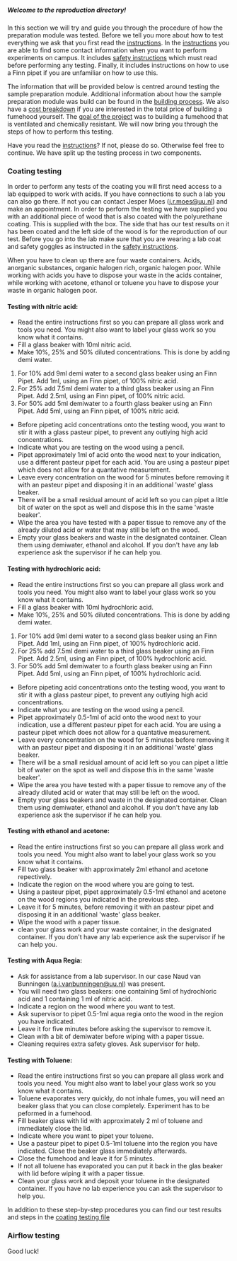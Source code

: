 ##### Welcome to the reproduction directory!

In this section we will try and guide you through the procedure of how the preparation module was tested. Before we tell you more about how to test everything we ask that you first read the [instructions](https://git.science.uu.nl/ued2020/experiment-design-2020/-/blob/master/projects/SamplePreparationModule_by_Roos_and_Jesse/peer_instructions/instructions.md). In the [instructions](https://git.science.uu.nl/ued2020/experiment-design-2020/-/blob/master/projects/SamplePreparationModule_by_Roos_and_Jesse/peer_instructions/instructions.md) you are able to find some contact information when you want to perform experiments on campus. It includes [safety instructions](https://git.science.uu.nl/ued2020/experiment-design-2020/-/blob/master/projects/SamplePreparationModule_by_Roos_and_Jesse/peer_instructions/instructions.md) which must read before performing any testing. Finally, it includes instructions on how to use a Finn pipet if you are unfamiliar on how to use this.

The information that will be provided below is centred around testing the sample preparation module. Additional information about how the sample preparation module was build can be found in the [building process](https://git.science.uu.nl/ued2020/experiment-design-2020/-/blob/master/projects/SamplePreparationModule_by_Roos_and_Jesse/project_details/building_progress.md). We also have a [cost breakdown](https://git.science.uu.nl/ued2020/experiment-design-2020/-/blob/master/projects/SamplePreparationModule_by_Roos_and_Jesse/project_details/cost_breakdown.md) if you are interested in the total price of building a fumehood yourself. The [goal of the project](https://git.science.uu.nl/ued2020/experiment-design-2020/-/blob/master/projects/SamplePreparationModule_by_Roos_and_Jesse/project_details/project_goals.md) was to building a fumehood that is ventilated and chemically resistant. We will now bring you through the steps of how to perform this testing. 

Have you read the [instructions](https://git.science.uu.nl/ued2020/experiment-design-2020/-/blob/master/projects/SamplePreparationModule_by_Roos_and_Jesse/peer_instructions/instructions.md)? If not, please do so. Otherwise feel free to continue. We have split up the testing process in two components.

### Coating testing

In order to perform any tests of the coating you will first need access to a lab equipped to work with acids. If you have connections to such a lab you can also go there. If not you can contact Jesper Moes (j.r.moes@uu.nl) and make an appointment.
In order to perform the testing we have supplied you with an additional piece of wood that is also coated with the polyurethane coating. This is supplied with the box. The side that has our test results on it has been coated and the left side of the wood is for the reproduction of our test. 
Before you go into the lab make sure that you are wearing a lab coat and safety goggles as instructed in the [safety instructions](https://git.science.uu.nl/ued2020/experiment-design-2020/-/blob/master/projects/SamplePreparationModule_by_Roos_and_Jesse/peer_instructions/instructions.md).

When you have to clean up there are four waste containers. Acids, anorganic substances, organic halogen rich, organic halogen poor.
While working with acids you have to dispose your waste in the acids container, while working with acetone, ethanol or toluene you have to dispose your waste in organic halogen poor.

#### Testing with nitric acid:
- Read the entire instructions first so you can prepare all glass work and tools you need. You might also want to label your glass work so you know what it contains.
- Fill a glass beaker with 10ml nitric acid.
- Make 10%, 25% and 50% diluted concentrations. This is done by adding demi water.
1. For 10% add 9ml demi water to a second glass beaker using an Finn Pipet. Add 1ml, using an Finn pipet, of 100% nitric acid.
2. For 25% add 7.5ml demi water to a third glass beaker using an Finn Pipet. Add 2.5ml, using an Finn pipet, of 100% nitric acid.
3. For 50% add 5ml demiwater to a fourth glass beaker using an Finn Pipet. Add 5ml, using an Finn pipet, of 100% nitric acid.
- Before pipeting acid concentrations onto the testing wood, you want to stir it with a glass pasteur pipet, to prevent any outlying high acid concentrations.
- Indicate what you are testing on the wood using a pencil.
- Pipet approximately 1ml of acid onto the wood next to your indication, use a different pasteur pipet for each acid. You are using a pasteur pipet which does not allow for a quantative measurement.
- Leave every concentration on the wood for 5 minutes before removing it with an pasteur pipet and disposing it in an additional 'waste' glass beaker.
- There will be a small residual amount of acid left so you can pipet a little bit of water on the spot as well and dispose this in the same 'waste beaker'.
- Wipe the area you have tested with a paper tissue to remove any of the already diluted acid or water that may still be left on the wood. 
- Empty your glass beakers and waste in the designated container. Clean them using demiwater, ethanol and alcohol. If you don't have any lab experience ask the supervisor if he can help you.

#### Testing with hydrochloric acid:
- Read the entire instructions first so you can prepare all glass work and tools you need. You might also want to label your glass work so you know what it contains.
- Fill a glass beaker with 10ml hydrochloric acid.
- Make 10%, 25% and 50% diluted concentrations. This is done by adding demi water.
1. For 10% add 9ml demi water to a second glass beaker using an Finn Pipet. Add 1ml, using an Finn pipet, of 100% hydrochloric acid.
2. For 25% add 7.5ml demi water to a third glass beaker using an Finn Pipet. Add 2.5ml, using an Finn pipet, of 100% hydrochloric acid.
3. For 50% add 5ml demiwater to a fourth glass beaker using an Finn Pipet. Add 5ml, using an Finn pipet, of 100% hydrochloric acid.
- Before pipeting acid concentrations onto the testing wood, you want to stir it with a glass pasteur pipet, to prevent any outlying high acid concentrations.
- Indicate what you are testing on the wood using a pencil.
- Pipet approximately 0.5-1ml of acid onto the wood next to your indication, use a different pasteur pipet for each acid. You are using a pasteur pipet which does not allow for a quantative measurement.
- Leave every concentration on the wood for 5 minutes before removing it with an pasteur pipet and disposing it in an additional 'waste' glass beaker.
- There will be a small residual amount of acid left so you can pipet a little bit of water on the spot as well and dispose this in the same 'waste beaker'.
- Wipe the area you have tested with a paper tissue to remove any of the already diluted acid or water that may still be left on the wood. 
- Empty your glass beakers and waste in the designated container. Clean them using demiwater, ethanol and alcohol. If you don't have any lab experience ask the supervisor if he can help you.



#### Testing with ethanol and acetone:
- Read the entire instructions first so you can prepare all glass work and tools you need. You might also want to label your glass work so you know what it contains.
- Fill two glass beaker with approximately 2ml ethanol and acetone repectively.
- Indicate the region on the wood where you are going to test.
- Using a pasteur pipet, pipet approximately 0.5-1ml ethanol and acetone on the wood regions you indicated in the previous step.
- Leave it for 5 minutes, before removing it with an pasteur pipet and disposing it in an additional 'waste' glass beaker.
- Wipe the wood with a paper tissue. 
- clean your glass work and your waste container, in the designated container. If you don't have any lab experience ask the supervisor if he can help you.

#### Testing with Aqua Regia:
- Ask for assistance from a lab supervisor. In our case Naud van Bunningen (a.j.vanbunningen@uu.nl) was present. 
- You will need two glass beakers: one containing 5ml of hydrochloric acid and 1 containing 1 ml of nitric acid.
- Indicate a region on the wood where you want to test.
- Ask supervisor to pipet 0.5-1ml aqua regia onto the wood in the region you have indicated.
- Leave it for five minutes before asking the supervisor to remove it.
- Clean with a bit of demiwater before wiping with a paper tissue.
- Cleaning requires extra safety gloves. Ask supervisor for help.


#### Testing with Toluene:
- Read the entire instructions first so you can prepare all glass work and tools you need. You might also want to label your glass work so you know what it contains.
- Toluene evaporates very quickly, do not inhale fumes, you will need an beaker glass that you can close completely. Experiment has to be peformed in a fumehood.
- Fill beaker glass with lid with approximately 2 ml of toluene and immediately close the lid.
- Indicate where you want to pipet your toluene.
- Use a pasteur pipet to pipet 0.5-1ml toluene into the region you have indicated. Close the beaker glass immediately afterwards.
- Close the fumehood and leave it for 5 minutes.
- If not all toluene has evaporated you can put it back in the glas beaker with lid before wiping it with a paper tissue.
- Clean your glass work and deposit your toluene in the designated container. If you have no lab experience you can ask the supervisor to help you.

In addition to these step-by-step procedures you can find our test results and steps in the [coating testing file](https://git.science.uu.nl/ued2020/experiment-design-2020/-/blob/master/projects/SamplePreparationModule_by_Roos_and_Jesse/Testing/testing_coating.md)


### Airflow testing

Good luck!